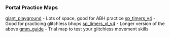 <!--maps-->
<!--Links to downloads for several common practice maps-->
### Portal Practice Maps
[giant_playground](https://sourceunpack.gameabusefastcomplete.com/giant_playground.bsp) - Lots of space, good for ABH practice
[sp_timers_v4](https://sparse.blue/downloads/portal/sp_timers_v4.bsp) - Good for practicing glitchless bhops
[sp_timers_xl_v4](https://sparse.blue/downloads/portal/sp_timers_xl_v4.bsp) - Longer version of the above
[gmm_guide](https://sparse.blue/downloads/portal/gmm_guide.bsp) - Trial map to test your glitchless movement skills
